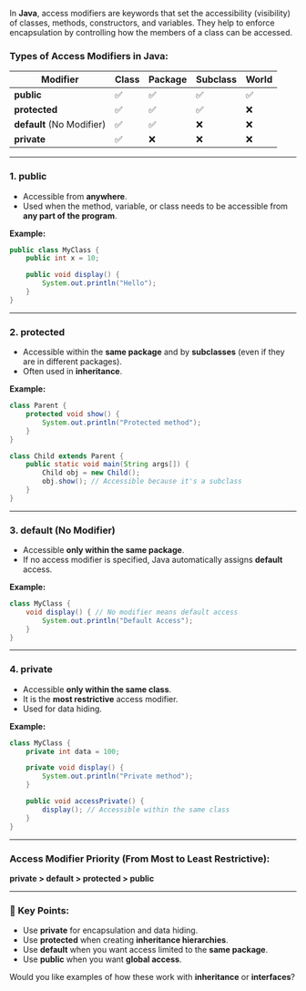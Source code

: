 In **Java**, access modifiers are keywords that set the accessibility (visibility) of classes, methods, constructors, and variables. They help to enforce encapsulation by controlling how the members of a class can be accessed.

### Types of Access Modifiers in Java:
| Modifier        | Class | Package | Subclass | World |
|----------------|-------|---------|----------|-------|
| **public**    | ✅    | ✅      | ✅       | ✅     |
| **protected** | ✅    | ✅      | ✅       | ❌     |
| **default** (No Modifier) | ✅    | ✅      | ❌       | ❌     |
| **private**   | ✅    | ❌      | ❌       | ❌     |

---

### 1. **public**
- Accessible from **anywhere**.
- Used when the method, variable, or class needs to be accessible from **any part of the program**.
  
**Example:**
```java
public class MyClass {
    public int x = 10;

    public void display() {
        System.out.println("Hello");
    }
}
```
---

### 2. **protected**
- Accessible within the **same package** and by **subclasses** (even if they are in different packages).
- Often used in **inheritance**.

**Example:**
```java
class Parent {
    protected void show() {
        System.out.println("Protected method");
    }
}

class Child extends Parent {
    public static void main(String args[]) {
        Child obj = new Child();
        obj.show(); // Accessible because it's a subclass
    }
}
```
---

### 3. **default** (No Modifier)
- Accessible **only within the same package**.
- If no access modifier is specified, Java automatically assigns **default** access.

**Example:**
```java
class MyClass {
    void display() { // No modifier means default access
        System.out.println("Default Access");
    }
}
```
---

### 4. **private**
- Accessible **only within the same class**.
- It is the **most restrictive** access modifier.
- Used for data hiding.

**Example:**
```java
class MyClass {
    private int data = 100;

    private void display() {
        System.out.println("Private method");
    }

    public void accessPrivate() {
        display(); // Accessible within the same class
    }
}
```
---

### Access Modifier Priority (From Most to Least Restrictive):
**private > default > protected > public**

---

### 🔑 Key Points:
- Use **private** for encapsulation and data hiding.
- Use **protected** when creating **inheritance hierarchies**.
- Use **default** when you want access limited to the **same package**.
- Use **public** when you want **global access**.

Would you like examples of how these work with **inheritance** or **interfaces**?